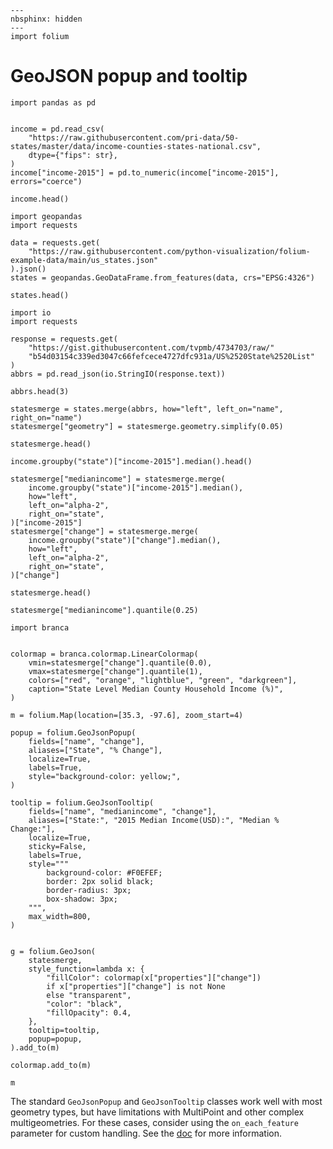 ```{code-cell} ipython3
---
nbsphinx: hidden
---
import folium
```

# GeoJSON popup and tooltip

```{code-cell} ipython3
import pandas as pd


income = pd.read_csv(
    "https://raw.githubusercontent.com/pri-data/50-states/master/data/income-counties-states-national.csv",
    dtype={"fips": str},
)
income["income-2015"] = pd.to_numeric(income["income-2015"], errors="coerce")
```

```{code-cell} ipython3
income.head()
```

```{code-cell} ipython3
import geopandas
import requests

data = requests.get(
    "https://raw.githubusercontent.com/python-visualization/folium-example-data/main/us_states.json"
).json()
states = geopandas.GeoDataFrame.from_features(data, crs="EPSG:4326")

states.head()
```

```{code-cell} ipython3
import io
import requests

response = requests.get(
    "https://gist.githubusercontent.com/tvpmb/4734703/raw/"
    "b54d03154c339ed3047c66fefcece4727dfc931a/US%2520State%2520List"
)
abbrs = pd.read_json(io.StringIO(response.text))

abbrs.head(3)
```

```{code-cell} ipython3
statesmerge = states.merge(abbrs, how="left", left_on="name", right_on="name")
statesmerge["geometry"] = statesmerge.geometry.simplify(0.05)

statesmerge.head()
```

```{code-cell} ipython3
income.groupby("state")["income-2015"].median().head()
```

```{code-cell} ipython3
statesmerge["medianincome"] = statesmerge.merge(
    income.groupby("state")["income-2015"].median(),
    how="left",
    left_on="alpha-2",
    right_on="state",
)["income-2015"]
statesmerge["change"] = statesmerge.merge(
    income.groupby("state")["change"].median(),
    how="left",
    left_on="alpha-2",
    right_on="state",
)["change"]
```

```{code-cell} ipython3
statesmerge.head()
```

```{code-cell} ipython3
statesmerge["medianincome"].quantile(0.25)
```

```{code-cell} ipython3
import branca


colormap = branca.colormap.LinearColormap(
    vmin=statesmerge["change"].quantile(0.0),
    vmax=statesmerge["change"].quantile(1),
    colors=["red", "orange", "lightblue", "green", "darkgreen"],
    caption="State Level Median County Household Income (%)",
)
```

```{code-cell} ipython3
m = folium.Map(location=[35.3, -97.6], zoom_start=4)

popup = folium.GeoJsonPopup(
    fields=["name", "change"],
    aliases=["State", "% Change"],
    localize=True,
    labels=True,
    style="background-color: yellow;",
)

tooltip = folium.GeoJsonTooltip(
    fields=["name", "medianincome", "change"],
    aliases=["State:", "2015 Median Income(USD):", "Median % Change:"],
    localize=True,
    sticky=False,
    labels=True,
    style="""
        background-color: #F0EFEF;
        border: 2px solid black;
        border-radius: 3px;
        box-shadow: 3px;
    """,
    max_width=800,
)


g = folium.GeoJson(
    statesmerge,
    style_function=lambda x: {
        "fillColor": colormap(x["properties"]["change"])
        if x["properties"]["change"] is not None
        else "transparent",
        "color": "black",
        "fillOpacity": 0.4,
    },
    tooltip=tooltip,
    popup=popup,
).add_to(m)

colormap.add_to(m)

m
```


The standard `GeoJsonPopup` and `GeoJsonTooltip` classes work well with most geometry types, but have limitations with MultiPoint and other complex multigeometries. For these cases, consider using the `on_each_feature` parameter for custom handling. See the [doc](https://python-visualization.github.io/folium/latest/user_guide/geojson/geojson_advanced_on_each_feature.html) for more information.
